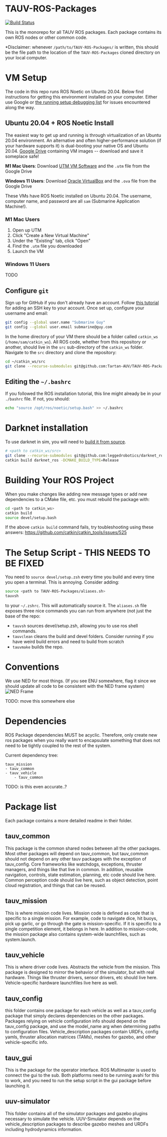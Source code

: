 # TAUV-ROS-Packages 
[![Build Status](https://travis-ci.com/Tartan-AUV/TAUV-ROS-Packages.svg?token=FrwKiSXG1hQbYsyh6LNc&branch=master)](https://travis-ci.com/Tartan-AUV/TAUV-ROS-Packages)

This is the monorepo for all TAUV ROS packages. Each package contains its own ROS nodes or other common code.

*Disclaimer: whenever `/path/to/TAUV-ROS-Packages/` is written, this should be the file path to the location of the `TAUV-ROS-Packages` cloned directory on your local computer.

# VM Setup
The code in this repo runs ROS Noetic on Ubuntu 20.04. Below find instructions for getting this environment installed on your computer. Either use Google or [the running setup debugging list](https://github.com/Tartan-AUV/TAUV-ROS-Packages/wiki/Installation-and-Setup-Debugging-Help) for issues encountered along the way.

## Ubuntu 20.04 + ROS Noetic Install
The easiest way to get up and running is through virtualization of an Ubuntu 20.04 environment. An alternative and often higher-performance solution (if your hardware supports it) is dual-booting your native OS and Ubuntu 20.04. [Google Drive](https://drive.google.com/drive/folders/1KdAnfuahlqWfyaMwDTwxQsJ7HDAdvSMs?usp=sharing) containing VM images -- download and save it someplace safe!

**M1 Mac Users**: Download [UTM VM Software](https://mac.getutm.app) and the `.utm` file from the Google Drive

**Windows 11 Users**: Download [Oracle VirtualBox](https://www.virtualbox.org) and the `.ova` file from the Google Drive

These VMs have ROS Noetic installed on Ubuntu 20.04. The username, computer name, and password are all `sam` (Submarine Application Machine!).

### M1 Mac Users
1. Open up UTM
2. Click "Create a New Virtual Machine"
3. Under the "Existing" tab, click "Open"
4. Find the `.utm` file you downloaded
5. Launch the VM

### Windows 11 Users
TODO

## Configure `git`
Sign up for GitHub if you don't already have an account. Follow [this tutorial](https://docs.github.com/en/authentication/connecting-to-github-with-ssh/adding-a-new-ssh-key-to-your-github-account#:~:text=In%20the%20%22Access%22%20section%20of,this%20key%20%22Personal%20laptop%22.) for adding an SSH key to your account. Once set up, configure your username and email:
```bash
git config --global user.name "Submarine Guy"
git config --global user.email submarine@guy.com
```

In the home directory of your VM there should be a folder called `catkin_ws` (`/home/sam/catkin_ws`). All ROS code, whether from this repository or another, should live in the `src` sub-directory of the `catkin_ws` folder. Navigate to the `src` directory and clone the repository:
```bash
cd ~/catkin_ws/src
git clone --recurse-submodules git@github.com:Tartan-AUV/TAUV-ROS-Packages.git
```

## Editing the `~/.bashrc`
If you followed the ROS installation tutorial, this line might already be in your `./bashrc` file. If not, you should:
```bash
echo "source /opt/ros/noetic/setup.bash" >> ~/.bashrc
```

# Darknet installation
To use darknet in sim, you will need to [build it from source](https://github.com/leggedrobotics/darknet_ros).
```bash
# <path to catkin_ws/src>
git clone --recurse-submodules git@github.com:leggedrobotics/darknet_ros.git
catkin build darknet_ros -DCMAKE_BUILD_TYPE=Release
```

# Building Your ROS Project
When you make changes like adding new message types or add new dependencies to a CMake file, etc. you must rebuild the package with:
```bash
cd <path to catkin_ws>
catkin build
source devel/setup.bash
```
    
If the above `catkin build` command fails, try toubleshooting using these answers: https://github.com/catkin/catkin_tools/issues/525

# The Setup Script - THIS NEEDS TO BE FIXED
You need to `source devel/setup.zsh` every time you build and every time you open a terminal. This is annoying. Consider adding:
```bash
source <path to TAUV-ROS-Packages/aliases.sh>
tauvsh
```
to your `~/.zshrc`. This will automatically source it. The `aliases.sh` file exposes three nice commands you can run from anywhere (not just the base of the repo:

 * `tauvsh` sources devel/setup.zsh, allowing you to use ros shell commands.
 * `tauvclean` cleans the build and devel folders. Consider running if you have weird build errors and need to build from scratch
 * `tauvmake` builds the repo.

# Conventions
We use NED for most things. (If you see ENU somewhere, flag it since we should update all code to be consistent with the NED frame system)
![NED Frame](https://www.researchgate.net/publication/324590547/figure/fig3/AS:616757832200198@1524057934794/Body-frame-and-NED-frame-representation-of-linear-velocities-u-v-w-forces-X-Y-Z.png)

TODO: move this somewhere else

# Dependencies

ROS Package dependencies MUST be acyclic. Therefore, only create new ros packages when you really want to encapsulate something that does not need to be tightly coupled to the rest of the system.

Current dependency tree:

```
tauv_mission
- tauv_common
- tauv_vehicle
	- tauv_common
```

TODO: is this even accurate..?

# Package list
Each package contains a more detailed readme in their folder.

## tauv_common
This package is the common shared nodes between all the other packages. Most other packages will depend on tauv_common, but tauv_common should not depend on any other tauv packages with the exception of tauv_config.
Core frameworks like watchdogs, exceptions, thruster managers, and things like that live in common. In addition, reusable navigation, controls, state estimation, planning, etc code should live here. Common perception code should live here, such as object detection, point cloud registration, and things that can be reused.

## tauv_mission
This is where mission code lives. Mission code is defined as code that is specific to a single mission. For example, code to navigate dice, hit buoys, pick up garlic, or go through the gate is mission-specific. If it is specific to a single competition element, it belongs in here.
In addition to mission-code, the mission package also contains system-wide launchfiles, such as system.launch.

## tauv_vehicle
This is where driver code lives. Abstracts the vehicle from the mission. This package is designed to mirror the behavior of the simulator, but with real hardware. Things like thruster drivers, sensor drivers, etc should live here. Vehicle-specific hardware launchfiles live here as well.

## tauv_config
this folder contains one package for each vehicle as well as a tauv_config package that simply declares dependencies on the other packages. Packages relying on vehicle configuration info should depend on the tauv_config package, and use the model_name arg when determining paths to configuration files. Vehicle_description packages contain URDFs, config yamls, thruster allocation matrices (TAMs), meshes for gazebo, and other vehicle-specific info.

## tauv_gui
This is the package for the operator interface. ROS Multimaster is used to connect the gui to the sub. Both platforms need to be running avahi for this to work, and you need to run the setup script in the gui package before launching it.

## uuv-simulator
This folder contains all of the simulator packages and gazebo plugins necessary to simulate the vehicle. UUV-Simulator depends on the vehicle_description packages to describe gazebo meshes and URDFs including hydrodynamics information.
